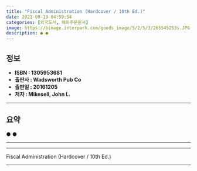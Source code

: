 ```yaml
---
title: "Fiscal Administration (Hardcover / 10th Ed.)"
date: 2021-09-19 04:59:54
categories: [외국도서, 해외주문원서]
image: https://bimage.interpark.com/goods_image/5/2/5/3/265545253s.JPG
description: ● ●
---
```


## **정보**

- **ISBN : 1305953681**
- **출판사 : Wadsworth Pub Co**
- **출판일 : 20161205**
- **저자 : Mikesell, John L.**

------



## **요약**

●  ●  

------



------


Fiscal Administration (Hardcover / 10th Ed.) 

------


